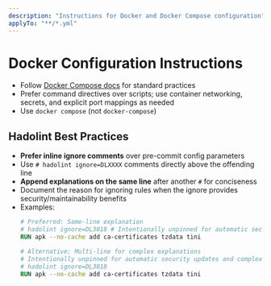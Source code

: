```yaml
---
description: "Instructions for Docker and Docker Compose configuration"
applyTo: "**/*.yml"
---
```

# Docker Configuration Instructions

- Follow [Docker Compose docs](https://docs.docker.com/compose/) for standard practices
- Prefer command directives over scripts; use container networking, secrets, and explicit port mappings as needed
- Use `docker compose` (not `docker-compose`)

## Hadolint Best Practices

- **Prefer inline ignore comments** over pre-commit config parameters
- Use `# hadolint ignore=DLXXXX` comments directly above the offending line
- **Append explanations on the same line** after another `#` for conciseness
- Document the reason for ignoring rules when the ignore provides security/maintainability benefits
- Examples:
  ```dockerfile
  # Preferred: Same-line explanation
  # hadolint ignore=DL3018 # Intentionally unpinned for automatic security updates
  RUN apk --no-cache add ca-certificates tzdata tini

  # Alternative: Multi-line for complex explanations
  # Intentionally unpinned for automatic security updates and complex reasoning
  # hadolint ignore=DL3018
  RUN apk --no-cache add ca-certificates tzdata tini
  ```

